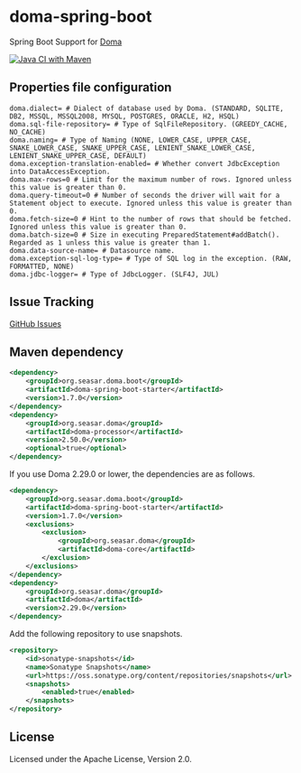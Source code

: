 # doma-spring-boot

Spring Boot Support for [Doma](https://github.com/domaframework/doma)

[![Java CI with Maven](https://github.com/domaframework/doma-spring-boot/workflows/Java%20CI%20with%20Maven/badge.svg)](https://github.com/domaframework/doma-spring-boot/actions?query=workflow%3A%22Java+CI+with+Maven%22)

## Properties file configuration

``` properties
doma.dialect= # Dialect of database used by Doma. (STANDARD, SQLITE, DB2, MSSQL, MSSQL2008, MYSQL, POSTGRES, ORACLE, H2, HSQL)
doma.sql-file-repository= # Type of SqlFileRepository. (GREEDY_CACHE, NO_CACHE)
doma.naming= # Type of Naming (NONE, LOWER_CASE, UPPER_CASE, SNAKE_LOWER_CASE, SNAKE_UPPER_CASE, LENIENT_SNAKE_LOWER_CASE, LENIENT_SNAKE_UPPER_CASE, DEFAULT)
doma.exception-translation-enabled= # Whether convert JdbcException into DataAccessException.
doma.max-rows=0 # Limit for the maximum number of rows. Ignored unless this value is greater than 0.
doma.query-timeout=0 # Number of seconds the driver will wait for a Statement object to execute. Ignored unless this value is greater than 0.
doma.fetch-size=0 # Hint to the number of rows that should be fetched. Ignored unless this value is greater than 0.
doma.batch-size=0 # Size in executing PreparedStatement#addBatch(). Regarded as 1 unless this value is greater than 1.
doma.data-source-name= # Datasource name.
doma.exception-sql-log-type= # Type of SQL log in the exception. (RAW, FORMATTED, NONE)
doma.jdbc-logger= # Type of JdbcLogger. (SLF4J, JUL)
```

## Issue Tracking

[GitHub Issues](https://github.com/domaframework/doma-spring-boot/issues)

## Maven dependency

``` xml
<dependency>
    <groupId>org.seasar.doma.boot</groupId>
    <artifactId>doma-spring-boot-starter</artifactId>
    <version>1.7.0</version>
</dependency>
<dependency>
    <groupId>org.seasar.doma</groupId>
    <artifactId>doma-processor</artifactId>
    <version>2.50.0</version>
    <optional>true</optional>
</dependency>
```

If you use Doma 2.29.0 or lower, the dependencies are as follows.

```xml
<dependency>
    <groupId>org.seasar.doma.boot</groupId>
    <artifactId>doma-spring-boot-starter</artifactId>
    <version>1.7.0</version>
    <exclusions>
        <exclusion>
            <groupId>org.seasar.doma</groupId>
            <artifactId>doma-core</artifactId>
        </exclusion>
    </exclusions>
</dependency>
<dependency>
    <groupId>org.seasar.doma</groupId>
    <artifactId>doma</artifactId>
    <version>2.29.0</version>
</dependency>
```

Add the following repository to use snapshots.

``` xml
<repository>
    <id>sonatype-snapshots</id>
    <name>Sonatype Snapshots</name>
    <url>https://oss.sonatype.org/content/repositories/snapshots</url>
    <snapshots>
        <enabled>true</enabled>
    </snapshots>
</repository>
```

## License

Licensed under the Apache License, Version 2.0.
